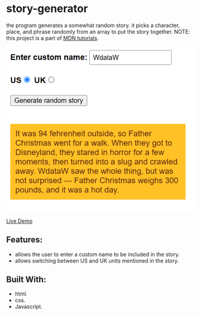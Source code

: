 # story-generator
the program generates a somewhat random story. it picks a character, place, and phrase randomly from an array to put the story together.
NOTE: this project is a part of [MDN tutorials](https://developer.mozilla.org/en-US/docs/Web/JavaScript/Reference/Global_Objects/Array/slice). 

![Screenshot](preview.png)

[Live Demo](https://wdataw.github.io/mdn-story-generator/)

## Features:
- allows the user to enter a custom name to be included in the story.
- allows switching between US and UK units mentioned in the story.

## Built With:
- html.
- css.
- Javascript.
